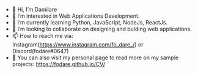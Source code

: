 - 👋 Hi, I’m Damilare
- 👀 I’m interested in Web Applications Development.
- 🌱 I’m currently learning Python, JavaScript, NodeJs, ReactJs.
- 💞️ I’m looking to collaborate on designing and bulding web applications.
- 📫 How to reach me via: Instagram(https://www.instagram.com/fo_dare_/) or Discord(fodäre#0647)
- 🔗 You can also visit my personal page to read more on my sample projects: https://fodare.github.io/CV/

<!---
fodare/fodare is a ✨ special ✨ repository because its `README.md` (this file) appears on your GitHub profile.
You can click the Preview link to take a look at your changes.
--->
 
